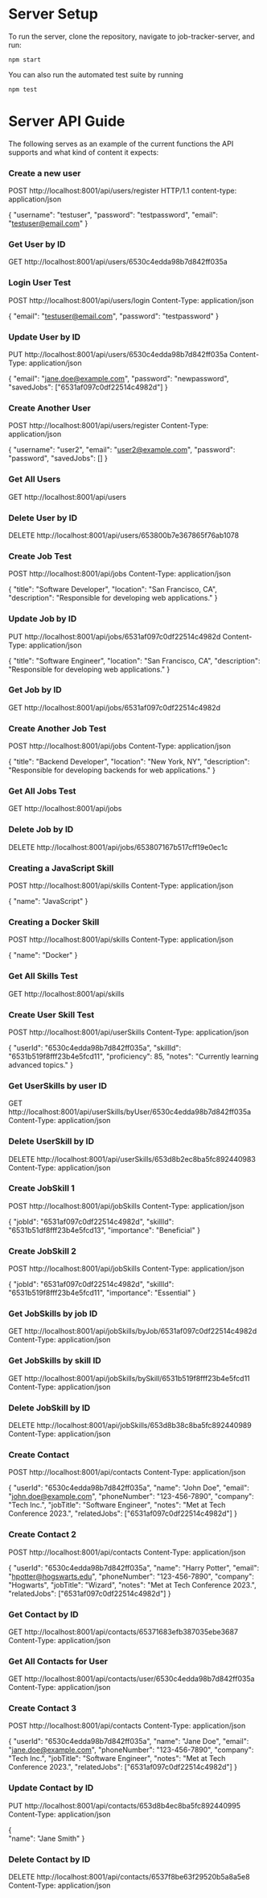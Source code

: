 # Server Setup
To run the server, clone the repository, navigate to job-tracker-server, and run:

`npm start`

You can also run the automated test suite by running

`npm test`

# Server API Guide
The following serves as an example of the current functions the API supports and what kind of content it expects:

### Create a new user
POST http://localhost:8001/api/users/register HTTP/1.1
content-type: application/json

{
  "username": "testuser",
  "password": "testpassword",
  "email": "testuser@email.com"
}

### Get User by ID
GET http://localhost:8001/api/users/6530c4edda98b7d842ff035a

### Login User Test
POST http://localhost:8001/api/users/login
Content-Type: application/json

{
  "email": "testuser@email.com",
  "password": "testpassword"
}

### Update User by ID
PUT http://localhost:8001/api/users/6530c4edda98b7d842ff035a
Content-Type: application/json

{
    "email": "jane.doe@example.com",
    "password": "newpassword",
    "savedJobs": ["6531af097c0df22514c4982d"]
}

### Create Another User
POST http://localhost:8001/api/users/register
Content-Type: application/json

{
    "username": "user2",
    "email": "user2@example.com",
    "password": "password",
    "savedJobs": []
}

### Get All Users
GET http://localhost:8001/api/users

### Delete User by ID
DELETE http://localhost:8001/api/users/653800b7e367865f76ab1078

### Create Job Test
POST http://localhost:8001/api/jobs
Content-Type: application/json

{
    "title": "Software Developer",
    "location": "San Francisco, CA",
    "description": "Responsible for developing web applications."
}

### Update Job by ID
PUT http://localhost:8001/api/jobs/6531af097c0df22514c4982d
Content-Type: application/json

{
    "title": "Software Engineer",
    "location": "San Francisco, CA",
    "description": "Responsible for developing web applications."
}

### Get Job by ID
GET http://localhost:8001/api/jobs/6531af097c0df22514c4982d

### Create Another Job Test
POST http://localhost:8001/api/jobs
Content-Type: application/json

{
    "title": "Backend Developer",
    "location": "New York, NY",
    "description": "Responsible for developing backends for web applications."
}

### Get All Jobs Test
GET http://localhost:8001/api/jobs

### Delete Job by ID
DELETE http://localhost:8001/api/jobs/653807167b517cff19e0ec1c 

### Creating a JavaScript Skill
POST http://localhost:8001/api/skills
Content-Type: application/json

{
    "name": "JavaScript"
}

### Creating a Docker Skill
POST http://localhost:8001/api/skills
Content-Type: application/json

{
    "name": "Docker"
}

### Get All Skills Test
GET http://localhost:8001/api/skills

### Create User Skill Test
POST http://localhost:8001/api/userSkills
Content-Type: application/json

{
    "userId": "6530c4edda98b7d842ff035a",
    "skillId": "6531b519f8fff23b4e5fcd11",
    "proficiency": 85,
    "notes": "Currently learning advanced topics."
}

### Get UserSkills by user ID
GET http://localhost:8001/api/userSkills/byUser/6530c4edda98b7d842ff035a
Content-Type: application/json

### Delete UserSkill by ID
DELETE http://localhost:8001/api/userSkills/653d8b2ec8ba5fc892440983
Content-Type: application/json

### Create JobSkill 1
POST http://localhost:8001/api/jobSkills
Content-Type: application/json

{
  "jobId": "6531af097c0df22514c4982d",
  "skillId": "6531b51df8fff23b4e5fcd13",
  "importance": "Beneficial"
}

### Create JobSkill 2
POST http://localhost:8001/api/jobSkills
Content-Type: application/json

{
  "jobId": "6531af097c0df22514c4982d",
  "skillId": "6531b519f8fff23b4e5fcd11",
  "importance": "Essential"
}

### Get JobSkills by job ID
GET http://localhost:8001/api/jobSkills/byJob/6531af097c0df22514c4982d
Content-Type: application/json

### Get JobSkills by skill ID
GET http://localhost:8001/api/jobSkills/bySkill/6531b519f8fff23b4e5fcd11
Content-Type: application/json

### Delete JobSkill by ID
DELETE http://localhost:8001/api/jobSkills/653d8b38c8ba5fc892440989
Content-Type: application/json

### Create Contact

POST http://localhost:8001/api/contacts
Content-Type: application/json

{   "userId": "6530c4edda98b7d842ff035a",
    "name": "John Doe",
    "email": "john.doe@example.com",
    "phoneNumber": "123-456-7890",
    "company": "Tech Inc.",
    "jobTitle": "Software Engineer",
    "notes": "Met at Tech Conference 2023.",
    "relatedJobs": ["6531af097c0df22514c4982d"]
}

### Create Contact 2

POST http://localhost:8001/api/contacts
Content-Type: application/json

{   "userId": "6530c4edda98b7d842ff035a",
    "name": "Harry Potter",
    "email": "hpotter@hogswarts.edu",
    "phoneNumber": "123-456-7890",
    "company": "Hogwarts",
    "jobTitle": "Wizard",
    "notes": "Met at Tech Conference 2023.",
    "relatedJobs": ["6531af097c0df22514c4982d"]
}

### Get Contact by ID
GET http://localhost:8001/api/contacts/65371683efb387035ebe3687
Content-Type: application/json

### Get All Contacts for User
GET http://localhost:8001/api/contacts/user/6530c4edda98b7d842ff035a
Content-Type: application/json

### Create Contact 3
POST http://localhost:8001/api/contacts
Content-Type: application/json

{   "userId": "6530c4edda98b7d842ff035a",
    "name": "Jane Doe",
    "email": "jane.doe@example.com",
    "phoneNumber": "123-456-7890",
    "company": "Tech Inc.",
    "jobTitle": "Software Engineer",
    "notes": "Met at Tech Conference 2023.",
    "relatedJobs": ["6531af097c0df22514c4982d"]
}

### Update Contact by ID
PUT http://localhost:8001/api/contacts/653d8b4ec8ba5fc892440995
Content-Type: application/json

{  
    "name": "Jane Smith"
}

### Delete Contact by ID
DELETE http://localhost:8001/api/contacts/6537f8be63f29520b5a8a5e8
Content-Type: application/json